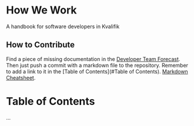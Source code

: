 # How We Work
A handbook for software developers in Kvalifik

## How to Contribute
Find a piece of missing documentation in the [Developer Team Forecast](https://app.forecast.it/project/P-305/workflow). Then just push a commit with a markdown file to the repository. Remember to add a link to it in the [Table of Contents](#Table of Contents). [Markdown Cheatsheet](https://github.com/adam-p/markdown-here/wiki/Markdown-Cheatsheet).

# Table of Contents
...
